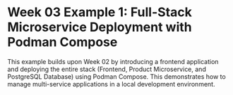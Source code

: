 # Week 03 Example 1: Full-Stack Microservice Deployment with Podman Compose

This example builds upon Week 02 by introducing a frontend application and deploying the entire stack (Frontend, Product Microservice, and PostgreSQL Database) using Podman Compose. This demonstrates how to manage multi-service applications in a local development environment.